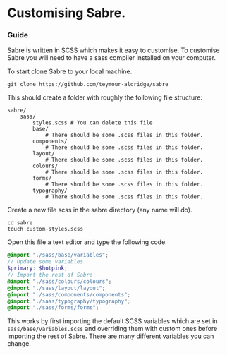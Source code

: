 # Customising Sabre.
### Guide
Sabre is written in SCSS which makes it easy to customise. To customise Sabre you will need to have a sass compiler installed on your computer.

To start clone Sabre to your local machine.
```commandline
git clone https://github.com/teymour-aldridge/sabre
```
This should create a folder with roughly the following file structure:
```
sabre/
    sass/
        styles.scss # You can delete this file
        base/
            # There should be some .scss files in this folder. 
        components/
            # There should be some .scss files in this folder. 
        layout/
            # There should be some .scss files in this folder. 
        colours/
            # There should be some .scss files in this folder. 
        forms/
            # There should be some .scss files in this folder. 
        typography/
            # There should be some .scss files in this folder. 
```
Create a new file scss in the sabre directory (any name will do).
```commandline
cd sabre
touch custom-styles.scss 
``` 
Open this file a text editor and type the following code.
```scss
@import "./sass/base/variables";
// Update some variables
$primary: $hotpink;
// Import the rest of Sabre
@import "./sass/colours/colours";
@import "./sass/layout/layout";
@import "./sass/components/components";
@import "./sass/typography/typography";
@import "./sass/forms/forms";
```
This works by first importing the default SCSS variables which are set in `sass/base/variables.scss` and overriding them with custom ones before importing the rest of Sabre.
There are many different variables you can change.